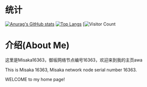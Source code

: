 # 统计  
[![Anurag's GitHub stats](https://github-readme-stats.vercel.app/api?username=misaka16363&show_icons=true&count_private=true)](https://github.com/anuraghazra/github-readme-stats)
[![Top Langs](https://github-readme-stats.vercel.app/api/top-langs/?username=misaka16363&layout=compact)](https://github.com/anuraghazra/github-readme-stats)
[![Visitor Count](https://profile-counter.glitch.me/Misaka16363/count.svg)
# 介绍(About Me)  
这里是Misaka16363，御坂网络节点编号16363，欢迎来到我的主页awa

This is Misaka 16363, Misaka network node serial number 16363.

WELCOME to my home page!
